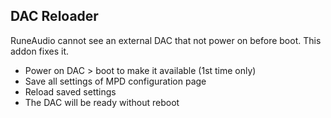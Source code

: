 DAC Reloader
---

RuneAudio cannot see an external DAC that not power on before boot. This addon fixes it.
- Power on DAC > boot to make it available (1st time only)
- Save all settings of MPD configuration page
- Reload saved settings
- The DAC will be ready without reboot
